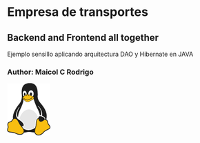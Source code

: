 # Empresa de transportes

## Backend and Frontend all together

Ejemplo sensillo aplicando arquitectura DAO y Hibernate en JAVA

### Author: Maicol C Rodrigo

![Tux, the Linux mascot](./img/tux.png)
